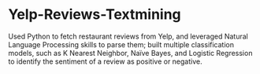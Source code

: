 # Yelp-Reviews-Textmining

Used Python to fetch restaurant reviews from Yelp, and leveraged Natural Language Processing skills to parse them; built multiple classification models, such as K Nearest Neighbor, Naïve Bayes, and Logistic Regression to identify the sentiment of a review as positive or negative.                                                                                                                                                                                         
